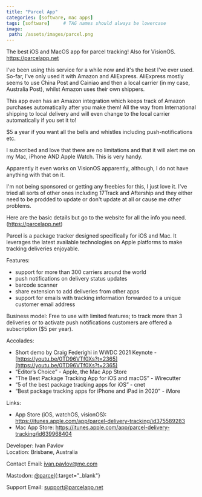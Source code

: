```yaml
---
title: "Parcel App"
categories: [software, mac apps]
tags: [software]     # TAG names should always be lowercase
image:
 path: /assets/images/parcel.png
---
```



The best iOS and MacOS app for parcel tracking! Also for VisionOS.
<a href="https://parcelapp.net/" target="_blank">https://parcelapp.net</a>

I've been using this service for a while now and it's the best I've ever used.
So-far, I've only used it with Amazon and AliExpress. AliExpress mostly seems to use China Post and Cainiao and then a local carrier (in my case, Australia Post), whilst Amazon uses their own shippers.

This app even has an Amazon integration which keeps track of Amazon purchases automatically after you make them! All the way from International shipping to local delivery and will even change to the local carrier automatically if you set it to!

$5 a year if you want all the bells and whistles including push-notifications etc. 

I subscribed and love that there are no limitations and that it will alert me on my Mac, iPhone AND Apple Watch. This is very handy.

Apparently it even works on VisionOS apparently, although, I do not have anything with that on it.

I'm not being sponsored or getting any freebies for this, I just love it.
I've tried all sorts of other ones including 17Track and Aftership and they either need to be prodded to update or don't update at all or cause me other problems.

Here are the basic details but go to the website for all the info you need. (<a href="https://parcelapp.net/" target="_blank">https://parcelapp.net</a>)

Parcel is a package tracker designed specifically for iOS and Mac. It leverages the latest available technologies on Apple platforms to make tracking deliveries enjoyable.

Features:
- support for more than 300 carriers around the world
- push notifications on delivery status updates
- barcode scanner
- share extension to add deliveries from other apps
- support for emails with tracking information forwarded to a unique customer email address

Business model:
Free to use with limited features; to track more than 3 deliveries or to activate push notifications customers are offered a subscription ($5 per year).

Accolades:  
- Short demo by Craig Federighi in WWDC 2021 Keynote - [https://youtu.be/0TD96VTf0Xs?t=2365](https://youtu.be/0TD96VTf0Xs?t=2365)
- “Editor’s Choice” - Apple, the Mac App Store
- "The Best Package Tracking App for iOS and macOS” - Wirecutter
- “5 of the best package tracking apps for iOS” - cnet
- “Best package tracking apps for iPhone and iPad in 2020" - iMore

Links:
- App Store (iOS, watchOS, visionOS): <a href="https://itunes.apple.com/app/parcel-delivery-tracking/id375589283" target="_blank">https://itunes.apple.com/app/parcel-delivery-tracking/id375589283</a>
- Mac App Store: <a href="https://itunes.apple.com/app/parcel-delivery-tracking/id639968404" target="_blank">https://itunes.apple.com/app/parcel-delivery-tracking/id639968404</a>

Developer: Ivan Pavlov\
Location: Brisbane, Australia


Contact Email: [ivan.pavlov@me.com](mailto:ivan.pavlov@me.com)

Mastodon: [@parcel](https://mastodon.social/@parcel){:target="_blank"}

Support Email: [support@parcelapp.net](mailto:support@parcelapp.net?subject=Parcel%20Support)